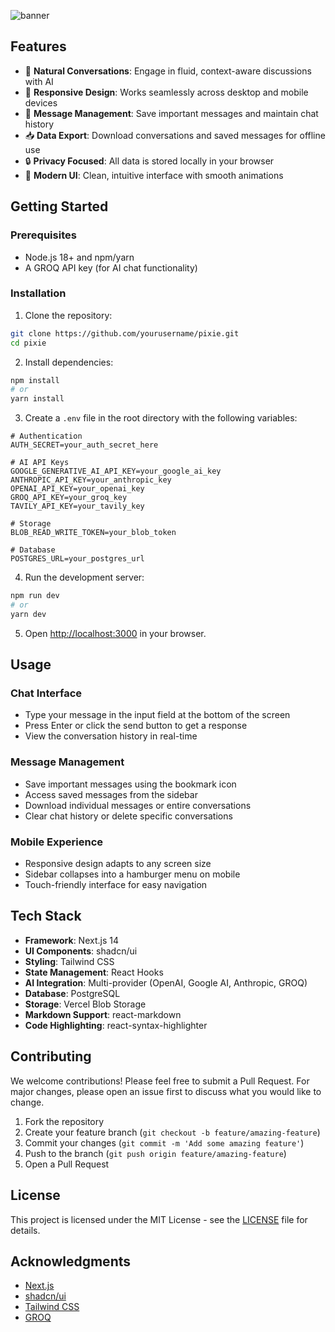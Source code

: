 ![banner](https://codemeapixel.dev/Pixie.png)

## Features

- 💬 **Natural Conversations**: Engage in fluid, context-aware discussions with AI
- 📱 **Responsive Design**: Works seamlessly across desktop and mobile devices
- 💾 **Message Management**: Save important messages and maintain chat history
- 📥 **Data Export**: Download conversations and saved messages for offline use
- 🔒 **Privacy Focused**: All data is stored locally in your browser
- 🎨 **Modern UI**: Clean, intuitive interface with smooth animations

## Getting Started

### Prerequisites

- Node.js 18+ and npm/yarn
- A GROQ API key (for AI chat functionality)

### Installation

1. Clone the repository:
```bash
git clone https://github.com/yourusername/pixie.git
cd pixie
```

2. Install dependencies:
```bash
npm install
# or
yarn install
```

3. Create a `.env` file in the root directory with the following variables:
```env
# Authentication
AUTH_SECRET=your_auth_secret_here

# AI API Keys
GOOGLE_GENERATIVE_AI_API_KEY=your_google_ai_key
ANTHROPIC_API_KEY=your_anthropic_key
OPENAI_API_KEY=your_openai_key
GROQ_API_KEY=your_groq_key
TAVILY_API_KEY=your_tavily_key

# Storage
BLOB_READ_WRITE_TOKEN=your_blob_token

# Database
POSTGRES_URL=your_postgres_url
```

4. Run the development server:
```bash
npm run dev
# or
yarn dev
```

5. Open [http://localhost:3000](http://localhost:3000) in your browser.

## Usage

### Chat Interface
- Type your message in the input field at the bottom of the screen
- Press Enter or click the send button to get a response
- View the conversation history in real-time

### Message Management
- Save important messages using the bookmark icon
- Access saved messages from the sidebar
- Download individual messages or entire conversations
- Clear chat history or delete specific conversations

### Mobile Experience
- Responsive design adapts to any screen size
- Sidebar collapses into a hamburger menu on mobile
- Touch-friendly interface for easy navigation

## Tech Stack

- **Framework**: Next.js 14
- **UI Components**: shadcn/ui
- **Styling**: Tailwind CSS
- **State Management**: React Hooks
- **AI Integration**: Multi-provider (OpenAI, Google AI, Anthropic, GROQ)
- **Database**: PostgreSQL
- **Storage**: Vercel Blob Storage
- **Markdown Support**: react-markdown
- **Code Highlighting**: react-syntax-highlighter

## Contributing

We welcome contributions! Please feel free to submit a Pull Request. For major changes, please open an issue first to discuss what you would like to change.

1. Fork the repository
2. Create your feature branch (`git checkout -b feature/amazing-feature`)
3. Commit your changes (`git commit -m 'Add some amazing feature'`)
4. Push to the branch (`git push origin feature/amazing-feature`)
5. Open a Pull Request

## License

This project is licensed under the MIT License - see the [LICENSE](LICENSE) file for details.

## Acknowledgments

- [Next.js](https://nextjs.org/)
- [shadcn/ui](https://ui.shadcn.com/)
- [Tailwind CSS](https://tailwindcss.com/)
- [GROQ](https://groq.com/)
